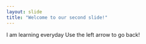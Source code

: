 ```yaml
---
layout: slide
title: "Welcome to our second slide!"
---
```

I am learning everyday
Use the left arrow to go back!
